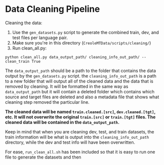 # Data Cleaning Pipeline

Cleaning the data:

1.  Use the `gen_datasets.py` script to generate the combined train, dev, and test files per language pair.
2.  Make sure you're in this directory (`CreoleMTData/scripts/cleaning/`)
3.  Run clean_all.py:

```
python clean_all.py data_output_path/ cleaning_info_out_path/ --clean_train True
```

The `data_output_path` should be a path to the folder that contains the data output by the `gen_datasets.py` script. the `cleaning_info_out_path` is a path to a new folder that will output all of the cleaned data and the data that is removed by cleaning. It will be formatted in the same way as `data_output_path` but it will contain a deleted folder which contains which source and target files are deleted and also a metadata file that shows what cleaning step removed the particular line.

**The cleaned data will be named `train.cleaned.[src]`, `dev.cleaned.[tgt]`, etc. It will not overwrite the original `train.[src]` or `train.[tgt]` files. The cleaned data will be contained in the `data_output_path`.**

Keep in mind that when you are cleaning dev, test, and train datasets, the train information will be what is output into the `cleaning_info_out_path` directory, while the dev and test info will have been overwritten.

For ease, `run_clean_all.sh` has been included so that it is easy to run one file to generate the datasets and then 

